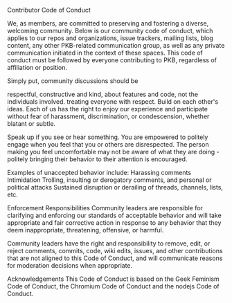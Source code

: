Contributor Code of Conduct

We, as members, are committed to preserving and fostering a diverse, welcoming community. Below is our community code of conduct, which applies to our repos and organizations, issue trackers, mailing lists, blog content, any other PKB-related communication group, as well as any private communication initiated in the context of these spaces. This code of conduct must be followed by everyone contributing to PKB, regardless of affiliation or position.

Simply put, community discussions should be

respectful, constructive and kind,
about features and code, not the individuals involved.
treating everyone with respect. Build on each other's ideas. Each of us has the right to enjoy our experience and participate without fear of harassment, discrimination, or condescension, whether blatant or subtle.

Speak up if you see or hear something.
You are empowered to politely engage when you feel that you or others are disrespected. The person making you feel uncomfortable may not be aware of what they are doing - politely bringing their behavior to their attention is encouraged.

Examples of unaccepted behavior include:
Harassing comments
Intimidation
Trolling, insulting or derogatory comments, and personal or political attacks
Sustained disruption or derailing of threads, channels, lists, etc.

Enforcement Responsibilities
Community leaders are responsible for clarifying and enforcing our standards of acceptable behavior and will take appropriate and fair corrective action in response to any behavior that they deem inappropriate, threatening, offensive, or harmful.

Community leaders have the right and responsibility to remove, edit, or reject comments, commits, code, wiki edits, issues, and other contributions that are not aligned to this Code of Conduct, and will communicate reasons for moderation decisions when appropriate.

Acknowledgements
This Code of Conduct is based on the Geek Feminism Code of Conduct, the Chromium Code of Conduct and the nodejs Code of Conduct.
